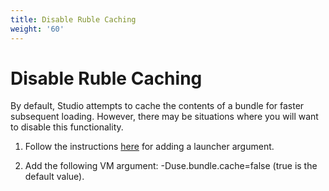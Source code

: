 ```yaml
---
title: Disable Ruble Caching
weight: '60'
---
```


# Disable Ruble Caching

By default, Studio attempts to cache the contents of a bundle for faster subsequent loading. However, there may be situations where you will want to disable this functionality.

1. Follow the instructions [here](/guide/Axway_Appcelerator_Studio/Axway_Appcelerator_Studio_Guide/Customizing_Studio/Adding_Command-Line_Options/) for adding a launcher argument.

2. Add the following VM argument: -Duse.bundle.cache=false (true is the default value).
